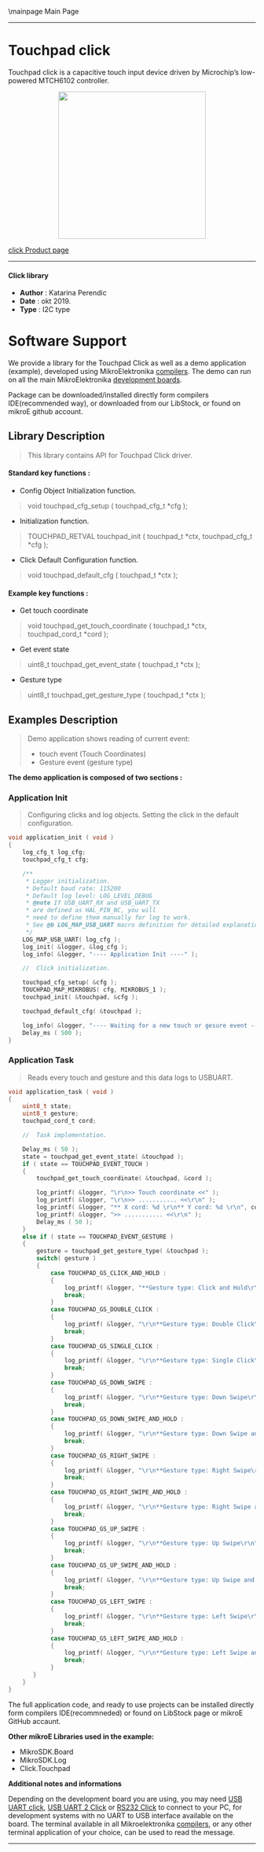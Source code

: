 \mainpage Main Page
 
 

---
# Touchpad click

Touchpad click is a capacitive touch input device driven by Microchip’s low-powered MTCH6102 controller. 

<p align="center">
  <img src="https://download.mikroe.com/images/click_for_ide/touchpad_click.png" height=300px>
</p>

[click Product page](https://www.mikroe.com/touchpad-click)

---


#### Click library 

- **Author**        : Katarina Perendic
- **Date**          : okt 2019.
- **Type**          : I2C type


# Software Support

We provide a library for the Touchpad Click 
as well as a demo application (example), developed using MikroElektronika 
[compilers](https://shop.mikroe.com/compilers). 
The demo can run on all the main MikroElektronika [development boards](https://shop.mikroe.com/development-boards).

Package can be downloaded/installed directly form compilers IDE(recommended way), or downloaded from our LibStock, or found on mikroE github account. 

## Library Description

> This library contains API for Touchpad Click driver.

#### Standard key functions :

- Config Object Initialization function.
> void touchpad_cfg_setup ( touchpad_cfg_t *cfg ); 
 
- Initialization function.
> TOUCHPAD_RETVAL touchpad_init ( touchpad_t *ctx, touchpad_cfg_t *cfg );

- Click Default Configuration function.
> void touchpad_default_cfg ( touchpad_t *ctx );


#### Example key functions :

- Get touch coordinate
> void touchpad_get_touch_coordinate ( touchpad_t *ctx, touchpad_cord_t *cord );
 
- Get event state
> uint8_t touchpad_get_event_state ( touchpad_t *ctx );

- Gesture type
> uint8_t touchpad_get_gesture_type ( touchpad_t *ctx );

## Examples Description

> Demo application shows reading of current event:
>   - touch event (Touch Coordinates)
>   - Gesture event (gesture type)

**The demo application is composed of two sections :**

### Application Init 

> Configuring clicks and log objects.
> Setting the click in the default configuration.

```c
void application_init ( void )
{
    log_cfg_t log_cfg;
    touchpad_cfg_t cfg;

    /** 
     * Logger initialization.
     * Default baud rate: 115200
     * Default log level: LOG_LEVEL_DEBUG
     * @note If USB_UART_RX and USB_UART_TX 
     * are defined as HAL_PIN_NC, you will 
     * need to define them manually for log to work. 
     * See @b LOG_MAP_USB_UART macro definition for detailed explanation.
     */
    LOG_MAP_USB_UART( log_cfg );
    log_init( &logger, &log_cfg );
    log_info( &logger, "---- Application Init ----" );

    //  Click initialization.

    touchpad_cfg_setup( &cfg );
    TOUCHPAD_MAP_MIKROBUS( cfg, MIKROBUS_1 );
    touchpad_init( &touchpad, &cfg );

    touchpad_default_cfg( &touchpad );

    log_info( &logger, "---- Waiting for a new touch or gesure event ----" );
    Delay_ms ( 500 );
} 
```

### Application Task

> Reads every touch and gesture and this data logs to USBUART.

```c
void application_task ( void )
{
    uint8_t state;
    uint8_t gesture;
    touchpad_cord_t cord;

    //  Task implementation.

    Delay_ms ( 50 );
    state = touchpad_get_event_state( &touchpad );
    if ( state == TOUCHPAD_EVENT_TOUCH )
    {
        touchpad_get_touch_coordinate( &touchpad, &cord );

        log_printf( &logger, "\r\n>> Touch coordinate <<" );
        log_printf( &logger, "\r\n>> ........... <<\r\n" );
        log_printf( &logger, "** X cord: %d \r\n** Y cord: %d \r\n", cord.x, cord.y );
        log_printf( &logger, ">> ........... <<\r\n" );
        Delay_ms ( 50 );
    }
    else if ( state == TOUCHPAD_EVENT_GESTURE )
    {
        gesture = touchpad_get_gesture_type( &touchpad );
        switch( gesture )
        {
            case TOUCHPAD_GS_CLICK_AND_HOLD :
            {
                log_printf( &logger, "**Gesture type: Click and Hold\r\n" );
                break;
            }
            case TOUCHPAD_GS_DOUBLE_CLICK :
            {
                log_printf( &logger, "\r\n**Gesture type: Double Click\r\n" );
                break;
            }
            case TOUCHPAD_GS_SINGLE_CLICK :
            {
                log_printf( &logger, "\r\n**Gesture type: Single Click\r\n" );
                break;
            }
            case TOUCHPAD_GS_DOWN_SWIPE :
            {
                log_printf( &logger, "\r\n**Gesture type: Down Swipe\r\n" );
                break;
            }
            case TOUCHPAD_GS_DOWN_SWIPE_AND_HOLD :
            {
                log_printf( &logger, "\r\n**Gesture type: Down Swipe and Hold\r\n" );
                break;
            }
            case TOUCHPAD_GS_RIGHT_SWIPE :
            {
                log_printf( &logger, "\r\n**Gesture type: Right Swipe\r\n" );
                break;
            }
            case TOUCHPAD_GS_RIGHT_SWIPE_AND_HOLD :
            {
                log_printf( &logger, "\r\n**Gesture type: Right Swipe and Hold\r\n" );
                break;
            }
            case TOUCHPAD_GS_UP_SWIPE :
            {
                log_printf( &logger, "\r\n**Gesture type: Up Swipe\r\n" );
                break;
            }
            case TOUCHPAD_GS_UP_SWIPE_AND_HOLD :
            {
                log_printf( &logger, "\r\n**Gesture type: Up Swipe and Hold\r\n" );
                break;
            }
            case TOUCHPAD_GS_LEFT_SWIPE :
            {
                log_printf( &logger, "\r\n**Gesture type: Left Swipe\r\n" );
                break;
            }
            case TOUCHPAD_GS_LEFT_SWIPE_AND_HOLD :
            {
                log_printf( &logger, "\r\n**Gesture type: Left Swipe and Hold\r\n" );
                break;
            }
       }
    }
}
```

The full application code, and ready to use projects can be  installed directly form compilers IDE(recommneded) or found on LibStock page or mikroE GitHub accaunt.

**Other mikroE Libraries used in the example:** 

- MikroSDK.Board
- MikroSDK.Log
- Click.Touchpad

**Additional notes and informations**

Depending on the development board you are using, you may need 
[USB UART click](https://shop.mikroe.com/usb-uart-click), 
[USB UART 2 Click](https://shop.mikroe.com/usb-uart-2-click) or 
[RS232 Click](https://shop.mikroe.com/rs232-click) to connect to your PC, for 
development systems with no UART to USB interface available on the board. The 
terminal available in all Mikroelektronika 
[compilers](https://shop.mikroe.com/compilers), or any other terminal application 
of your choice, can be used to read the message.



---

